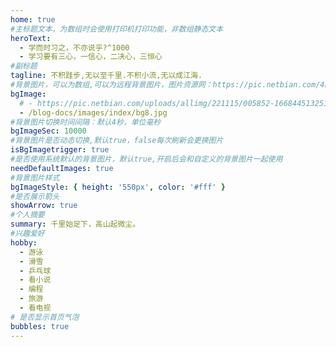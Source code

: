 ```yaml
---
home: true
#主标题文本，为数组时会使用打印机打印功能，非数组静态文本
heroText:
  - 学而时习之，不亦说乎?^1000
  - 学习要有三心，一信心，二决心，三恒心
#副标题
tagline: 不积跬步,无以至千里.不积小流,无以成江海.
#背景图片，可以为数组,可以为远程背景图片，图片资源网：https://pic.netbian.com/4kmeinv/
bgImage:
  # - https://pic.netbian.com/uploads/allimg/221115/005852-16684451325135.jpg
  - /blog-docs/images/index/bg8.jpg
#背景图片切换时间间隔：默认4秒，单位毫秒
bgImageSec: 10000
#背景图片是否动态切换,默认true，false每次刷新会更换图片
isBgImagetrigger: true
#是否使用系统默认的背景图片，默认true,开启后会和自定义的背景图片一起使用
needDefaultImages: true
#背景图片样式
bgImageStyle: { height: '550px', color: '#fff' }
#是否展示箭头
showArrow: true
#个人摘要
summary: 千里始足下，高山起微尘。
#兴趣爱好
hobby:
  - 游泳
  - 滑雪
  - 乒乓球
  - 看小说
  - 编程
  - 旅游
  - 看电视
# 是否显示首页气泡
bubbles: true
---
```

